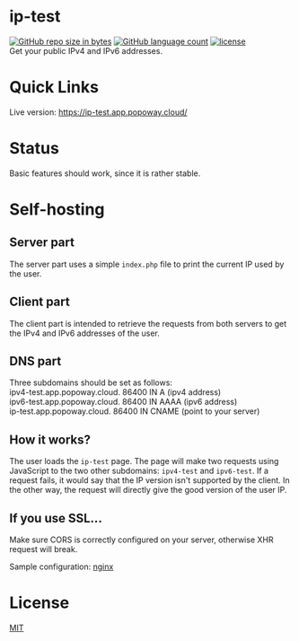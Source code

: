 # ip-test
[![GitHub repo size in bytes](https://img.shields.io/github/repo-size/popoway/ip-test.svg)](https://github.com/popoway/ip-test/releases)
[![GitHub language count](https://img.shields.io/github/languages/count/popoway/ip-test.svg)](https://github.com/popoway/ip-test/search?l=JSON&type=Code)
[![license](https://img.shields.io/github/license/popoway/ip-test.svg)](https://github.com/popoway/ip-test/blob/master/LICENSE)  
Get your public IPv4 and IPv6 addresses.

# Quick Links

Live version: https://ip-test.app.popoway.cloud/

# Status
Basic features should work, since it is rather stable.

# Self-hosting

## Server part

The server part uses a simple `index.php` file to print the current IP used by the user.

## Client part

The client part is intended to retrieve the requests from both servers to get the IPv4 and IPv6
addresses of the user.

## DNS part

Three subdomains should be set as follows:  
ipv4-test.app.popoway.cloud.	86400	IN	A	(ipv4 address)  
ipv6-test.app.popoway.cloud.	86400	IN	AAAA	(ipv6 address)  
ip-test.app.popoway.cloud.	86400	IN	CNAME	(point to your server)

## How it works?

The user loads the `ip-test` page. The page will make two requests using
JavaScript to the two other subdomains: `ipv4-test` and `ipv6-test`. If a
request fails, it would say that the IP version isn't supported by the client.
In the other way, the request will directly give the good version of the user
IP.

## If you use SSL...

Make sure CORS is correctly configured on your server, otherwise XHR request will break.

Sample configuration: [nginx](https://github.com/popoway/ip-test/blob/master/ip-test.conf)

# License
[MIT](https://popoway.mit-license.org/)
